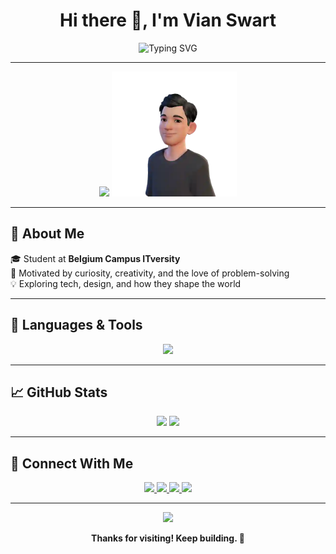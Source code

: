 <!-- PROFILE README FOR: Vian Swart -->

<h1 align="center">Hi there 👋, I'm Vian Swart</h1>

<p align="center">
  <img src="https://readme-typing-svg.herokuapp.com?font=Fira+Code&duration=3000&pause=1000&color=00F787&center=true&vCenter=true&width=435&lines=Tech+Explorer+%F0%9F%94%A5;Always+learning+new+things...;Building+with+code+%E2%9A%99%EF%B8%8F;Sharing+the+journey+%F0%9F%91%8D" alt="Typing SVG">
</p>

---

<div align="center">
  <img src="https://media.giphy.com/media/du3J3cXyzhj75IOgvA/giphy.gif" width="200" />
   <img src="https://github.com/Vian-Swart/Vian-Swart/blob/main/avatar.gif" width="200" />
</div>

---

## 🧠 About Me

🎓 Student at **Belgium Campus ITversity**  
🎯 Motivated by curiosity, creativity, and the love of problem-solving  
💡 Exploring tech, design, and how they shape the world  

---

## 🧰 Languages & Tools

<p align="center">
  <img src="https://skillicons.dev/icons?i=html,css,js,python,git,github,vscode" />
</p>

---

## 📈 GitHub Stats

<p align="center">
  <img src="https://github-readme-stats.vercel.app/api?username=Vian-Swart&show_icons=true&theme=radical" width="48%">
  <img src="https://github-readme-streak-stats.herokuapp.com?user=Vian-Swart&theme=radical&hide_border=false" width="48%">
</p>

---

## 🔗 Connect With Me

<p align="center">
  <a href="mailto:swartvian@gmail.com">
    <img src="https://img.shields.io/badge/Gmail-D14836?style=for-the-badge&logo=gmail&logoColor=white" />
  </a>
  <a href="www.linkedin.com/in/vian-swart-52439136a" target="_blank">
    <img src="https://img.shields.io/badge/LinkedIn-0077B5?style=for-the-badge&logo=linkedin&logoColor=white" />
  </a>
   <a href="https://www.instagram.com/vian4491/profilecard/?igsh=NXUzbHF2dXBoOGk1" target="_blank">
    <img src="https://img.shields.io/badge/Instagram-E4405F?style=for-the-badge&logo=instagram&logoColor=white" />
  </a>
  <a href="https://www.facebook.com/share/1GxyVr9fVc/" target="_blank">
    <img src="https://img.shields.io/badge/Facebook-1877F2?style=for-the-badge&logo=facebook&logoColor=white" />
  </a>
</p>

---

<p align="center">
  <img src="https://media.giphy.com/media/l0HlSNOxJB956qwfK/giphy.gif" width="300" />
</p>

<p align="center">
  <b>Thanks for visiting! Keep building. 🚀</b>
</p>
